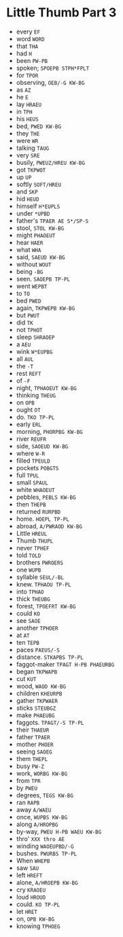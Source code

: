 # Little Thumb Part 3

* every `EF`
* word `WORD`
* that `THA`
* had `H`
* been `PW-PB`
* spoken; `SPOEPB STPH*FPLT`
* for `TPOR`
* observing, `OEB/-G KW-BG`
* as `AZ`
* he `E`
* lay `HRAEU`
* in `TPH`
* his `HEUS`
* bed, `PWED KW-BG`
* they `THE`
* were `WR`
* talking `TAUG`
* very `SRE`
* busily, `PWEUZ/HREU KW-BG`
* got `TKPWOT`
* up `UP`
* softly `SOFT/HREU`
* and `SKP`
* hid `HEUD`
* himself `H*EUPLS`
* under `*UPBD`
* father's `TPAER AE S*/SP-S`
* stool, `STOL KW-BG`
* might `PHAOEUT`
* hear `HAER`
* what `WHA`
* said, `SAEUD KW-BG`
* without `WOUT`
* being `-BG`
* seen. `SAOEPB TP-PL`
* went `WEPBT`
* to `TO`
* bed `PWED`
* again, `TKPWEPB KW-BG`
* but `PWUT`
* did `TK`
* not `TPHOT`
* sleep `SHRAOEP`
* a `AEU`
* wink `W*EUPBG`
* all `AUL`
* the `-T`
* rest `REFT`
* of `-F`
* night, `TPHAOEUT KW-BG`
* thinking `THEUG`
* on `OPB`
* ought `OT`
* do. `TKO TP-PL`
* early `ERL`
* morning, `PHORPBG KW-BG`
* river `REUFR`
* side, `SAOEUD KW-BG`
* where `W-R`
* filled `TPEULD`
* pockets `POBGTS`
* full `TPUL`
* small `SPAUL`
* white `WHAOEUT`
* pebbles, `PEBLS KW-BG`
* then `THEPB`
* returned `RURPBD`
* home. `HOEPL TP-PL`
* abroad, `A/PWRAOD KW-BG`
* Little `HREUL`
* Thumb `THUPL`
* never `TPHEF`
* told `TOLD`
* brothers `PWROERS`
* one `WUPB`
* syllable `SEUL/-BL`
* knew. `TPHAOU TP-PL`
* into `TPHAO`
* thick `THEUBG`
* forest, `TPOEFRT KW-BG`
* could `KO`
* see `SAOE`
* another `TPHOER`
* at `AT`
* ten `TEPB`
* paces `PAEUS/-S`
* distance. `STKAPBS TP-PL`
* faggot-maker `TPAGT H-PB PHAEURBG`
* began `TKPWAPB`
* cut `KUT`
* wood, `WAOD KW-BG`
* children `KHEURPB`
* gather `TKPWAER`
* sticks `STEUBGZ`
* make `PHAEUBG`
* faggots. `TPAGT/-S TP-PL`
* their `THAEUR`
* father `TPAER`
* mother `PHOER`
* seeing `SAOEG`
* them `THEPL`
* busy `PW-Z`
* work, `WORBG KW-BG`
* from `TPR`
* by `PWEU`
* degrees, `TEGS KW-BG`
* ran `RAPB`
* away `A/WAEU`
* once, `WUPBS KW-BG`
* along `A/HROPBG`
* by-way, `PWEU H-PB WAEU KW-BG`
* thro' `XXX thro AE`
* winding `WAOEUPBD/-G`
* bushes. `PWURBS TP-PL`
* When `WHEPB`
* saw `SAU`
* left `HREFT`
* alone, `A/HROEPB KW-BG`
* cry `KRAOEU`
* loud `HROUD`
* could. `KO TP-PL`
* let `HRET`
* on, `OPB KW-BG`
* knowing `TPHOEG`
